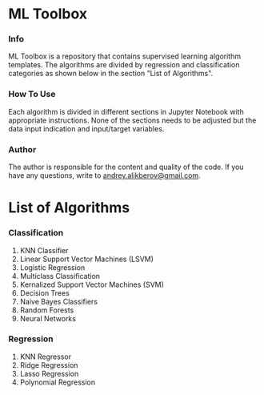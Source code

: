 # ML Toolbox
### Info
ML Toolbox is a repository that contains supervised learning algorithm templates. The algorithms are divided by regression and classification categories as shown below in the section "List of Algorithms".

### How To Use
Each algorithm is divided in different sections in Jupyter Notebook with appropriate instructions. None of the sections needs to be adjusted but the data input indication and input/target variables.  

### Author
The author is responsible for the content and quality of the code. If you have any questions, write to andrey.alikberov@gmail.com.

# List of Algorithms
### Classification
1. KNN Classifier
2. Linear Support Vector Machines (LSVM)
3. Logistic Regression
4. Multiclass Classification
5. Kernalized Support Vector Machines (SVM)
6. Decision Trees
7. Naive Bayes Classifiers
8. Random Forests
9. Neural Networks

### Regression
1. KNN Regressor
2. Ridge Regression
3. Lasso Regression
4. Polynomial Regression
